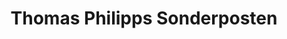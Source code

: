 ---
title: "Thomas Philipps Sonderposten"
url: /tangermuende/thomas-philipps-sonderposten/
shop: Kramladen
---